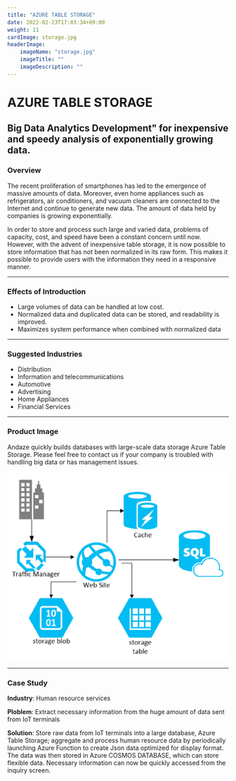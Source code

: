 ```yaml
---
title: "AZURE TABLE STORAGE"
date: 2022-02-23T17:03:34+09:00
weight: 11
cardImage: storage.jpg
headerImage:
    imageName: "storage.jpg"
    imageTitle: ""
    imageDescription: ""
---
```


# AZURE TABLE STORAGE

## Big Data Analytics Development" for inexpensive and speedy analysis of exponentially growing data.

### Overview

The recent proliferation of smartphones has led to the emergence of massive amounts of data. Moreover, even home appliances such as refrigerators, air conditioners, and vacuum cleaners are connected to the Internet and continue to generate new data. The amount of data held by companies is growing exponentially.

In order to store and process such large and varied data, problems of capacity, cost, and speed have been a constant concern until now. However, with the advent of inexpensive table storage, it is now possible to store information that has not been normalized in its raw form. This makes it possible to provide users with the information they need in a responsive manner.

***

### Effects of Introduction

- Large volumes of data can be handled at low cost.
- Normalized data and duplicated data can be stored, and readability is improved.
- Maximizes system performance when combined with normalized data

***

### Suggested Industries

- Distribution
- Information and telecommunications
- Automotive
- Advertising
- Home Appliances
- Financial Services

***

### Product Image

Andaze quickly builds databases with large-scale data storage Azure Table Storage. Please feel free to contact us if your company is troubled with handling big data or has management issues.

![ Image is not Available !](table-storage.webp)

***

### Case Study

**Industry**: Human resource services  

**Ploblem**: Extract necessary information from the huge amount of data sent from IoT terminals  

**Solution**: Store raw data from IoT terminals into a large database, Azure Table Storage; aggregate and process human resource data by periodically launching Azure Function to create Json data optimized for display format. The data was then stored in Azure COSMOS DATABASE, which can store flexible data. Necessary information can now be quickly accessed from the inquiry screen.